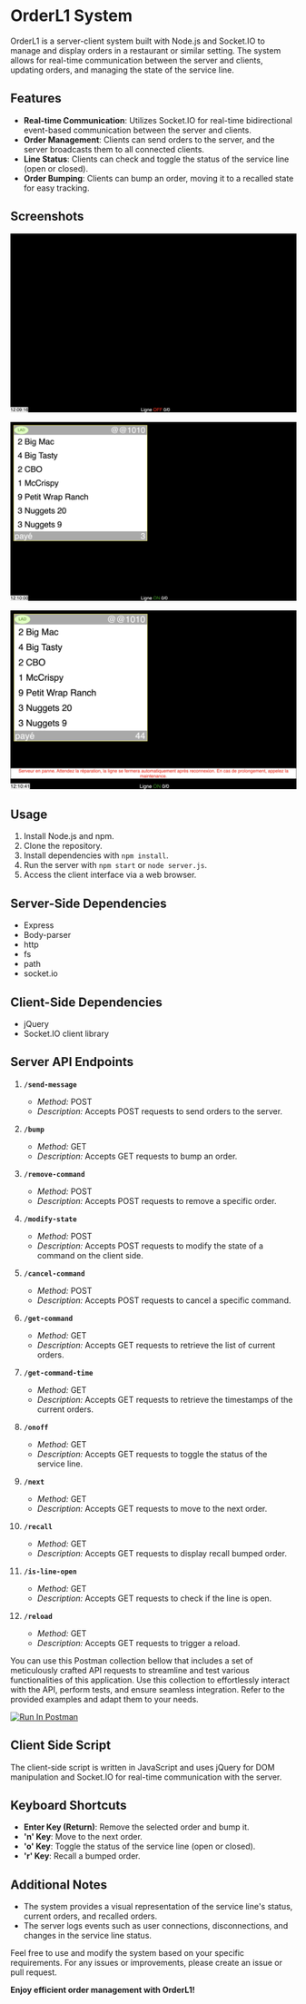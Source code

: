 # OrderL1 System

OrderL1 is a server-client system built with Node.js and Socket.IO to manage and display orders in a restaurant or similar setting. The system allows for real-time communication between the server and clients, updating orders, and managing the state of the service line.

## Features

- **Real-time Communication**: Utilizes Socket.IO for real-time bidirectional event-based communication between the server and clients.
- **Order Management**: Clients can send orders to the server, and the server broadcasts them to all connected clients.
- **Line Status**: Clients can check and toggle the status of the service line (open or closed).
- **Order Bumping**: Clients can bump an order, moving it to a recalled state for easy tracking.

## Screenshots

  
  ![Front](screenshots/1.png)

  
  ![Front when order is sent](screenshots/2.png)

  
  ![Front when server is off](screenshots/3.png)


## Usage

1. Install Node.js and npm.
2. Clone the repository.
3. Install dependencies with `npm install`.
4. Run the server with `npm start` or `node server.js`.
5. Access the client interface via a web browser.

## Server-Side Dependencies

- Express
- Body-parser
- http
- fs
- path
- socket.io

## Client-Side Dependencies

- jQuery
- Socket.IO client library

## Server API Endpoints

1. **`/send-message`**
   - *Method:* POST
   - *Description:* Accepts POST requests to send orders to the server.

2. **`/bump`**
   - *Method:* GET
   - *Description:* Accepts GET requests to bump an order.

3. **`/remove-command`**
   - *Method:* POST
   - *Description:* Accepts POST requests to remove a specific order.

4. **`/modify-state`**
   - *Method:* POST
   - *Description:* Accepts POST requests to modify the state of a command on the client side.
   
5. **`/cancel-command`**
   - *Method:* POST
   - *Description:* Accepts POST requests to cancel a specific command.

6. **`/get-command`**
   - *Method:* GET
   - *Description:* Accepts GET requests to retrieve the list of current orders.

7. **`/get-command-time`**
   - *Method:* GET
   - *Description:* Accepts GET requests to retrieve the timestamps of the current orders.

8. **`/onoff`**
   - *Method:* GET
   - *Description:* Accepts GET requests to toggle the status of the service line.

9. **`/next`**
   - *Method:* GET
   - *Description:* Accepts GET requests to move to the next order.

10. **`/recall`**
    - *Method:* GET
    - *Description:* Accepts GET requests to display recall bumped order.

11. **`/is-line-open`**
    - *Method:* GET
    - *Description:* Accepts GET requests to check if the line is open.

12. **`/reload`**
    - *Method:* GET
    - *Description:* Accepts GET requests to trigger a reload.


You can use this Postman collection bellow that includes a set of meticulously crafted API requests to streamline and test various functionalities of this application. Use this collection to effortlessly interact with the API, perform tests, and ensure seamless integration. Refer to the provided examples and adapt them to your needs.

[<img src="https://run.pstmn.io/button.svg" alt="Run In Postman" style="width: 128px; height: 32px;">](https://app.getpostman.com/run-collection/23821582-b15760f8-20b8-4e63-a899-aad9401db907?action=collection%2Ffork&source=rip_markdown&collection-url=entityId%3D23821582-b15760f8-20b8-4e63-a899-aad9401db907%26entityType%3Dcollection%26workspaceId%3D0ccd6d29-702c-4b0a-8f29-5ed6994e13dc)

## Client Side Script

The client-side script is written in JavaScript and uses jQuery for DOM manipulation and Socket.IO for real-time communication with the server.

## Keyboard Shortcuts

- **Enter Key (Return)**: Remove the selected order and bump it.
- **'n' Key**: Move to the next order.
- **'o' Key**: Toggle the status of the service line (open or closed).
- **'r' Key**: Recall a bumped order.

## Additional Notes

- The system provides a visual representation of the service line's status, current orders, and recalled orders.
- The server logs events such as user connections, disconnections, and changes in the service line status.

Feel free to use and modify the system based on your specific requirements. For any issues or improvements, please create an issue or pull request.

**Enjoy efficient order management with OrderL1!**
